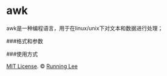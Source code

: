 # awk

awk是一种编程语言，用于在linux/unix下对文本和数据进行处理；

###格式和参数




###使用方式





[MIT License](https://opensource.org/licenses/mit-license.html). ©  [Running Lee](mailto:lihui870920@gmail.com)